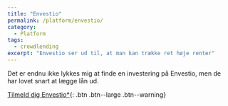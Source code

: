 ```yaml
---
title: "Envestio"
permalink: /platform/envestio/
category:
  - Platform
tags:
  - crowdlending
excerpt: "Envestio ser ud til, at man kan trække ret høje renter"
---
```


Det er endnu ikke lykkes mig at finde en investering på Envestio, men de har lovet snart at lægge lån ud.

[Tilmeld dig Envestio*](https://envestio.com/?invite=LdLNq18){: .btn .btn--large .btn--warning}
